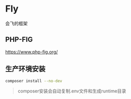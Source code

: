 # Fly
会飞的框架

## PHP-FIG

https://www.php-fig.org/

## 生产环境安装
```bash
composer install --no-dev
```

> composer安装会自动复制.env文件和生成runtime目录

